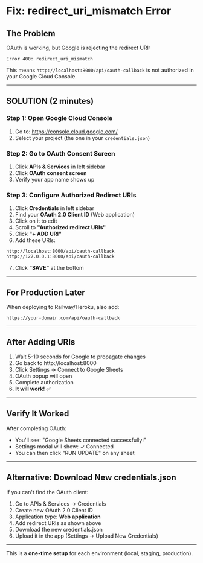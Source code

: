 # Fix: redirect_uri_mismatch Error

## The Problem

OAuth is working, but Google is rejecting the redirect URI:
```
Error 400: redirect_uri_mismatch
```

This means `http://localhost:8000/api/oauth-callback` is not authorized in your Google Cloud Console.

---

## SOLUTION (2 minutes)

### Step 1: Open Google Cloud Console

1. Go to: https://console.cloud.google.com/
2. Select your project (the one in your `credentials.json`)

### Step 2: Go to OAuth Consent Screen

1. Click **APIs & Services** in left sidebar
2. Click **OAuth consent screen**
3. Verify your app name shows up

### Step 3: Configure Authorized Redirect URIs

1. Click **Credentials** in left sidebar
2. Find your **OAuth 2.0 Client ID** (Web application)
3. Click on it to edit
4. Scroll to **"Authorized redirect URIs"**
5. Click **"+ ADD URI"**
6. Add these URIs:

```
http://localhost:8000/api/oauth-callback
http://127.0.0.1:8000/api/oauth-callback
```

7. Click **"SAVE"** at the bottom

---

## For Production Later

When deploying to Railway/Heroku, also add:
```
https://your-domain.com/api/oauth-callback
```

---

## After Adding URIs

1. Wait 5-10 seconds for Google to propagate changes
2. Go back to http://localhost:8000
3. Click Settings → Connect to Google Sheets
4. OAuth popup will open
5. Complete authorization
6. **It will work!** ✅

---

## Verify It Worked

After completing OAuth:
- You'll see: "Google Sheets connected successfully!"
- Settings modal will show: ✓ Connected
- You can then click "RUN UPDATE" on any sheet

---

## Alternative: Download New credentials.json

If you can't find the OAuth client:

1. Go to APIs & Services → Credentials
2. Create new OAuth 2.0 Client ID
3. Application type: **Web application**
4. Add redirect URIs as shown above
5. Download the new credentials.json
6. Upload it in the app (Settings → Upload New Credentials)

---

This is a **one-time setup** for each environment (local, staging, production).

